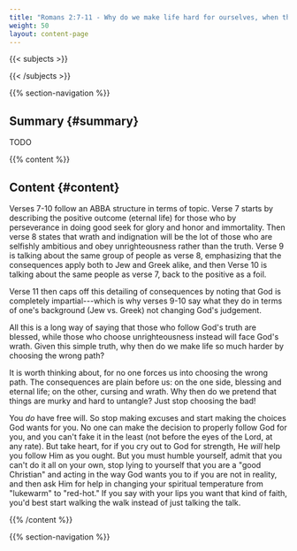 ```yaml
---
title: "Romans 2:7-11 - Why do we make life hard for ourselves, when the decision is so clear?"
weight: 50
layout: content-page
---
```


{{< subjects >}}

{{< /subjects >}}

{{% section-navigation %}}

<!-- ## Video {#video}

{{% video
src=""

playlist=""

video=""

audio=""

slides="https://bibledocs.org/slides/"
%}} -->

## Summary {#summary}

TODO

<!-- ## Timestamps {#timestamps} -->

{{% content %}}

## Content {#content}

<!-- --- -->

Verses 7-10 follow an ABBA structure in terms of topic. Verse 7 starts by describing the positive outcome (eternal life) for those who by perseverance in doing good seek for glory and honor and immortality. Then verse 8 states that wrath and indignation will be the lot of those who are selfishly ambitious and obey unrighteousness rather than the truth. Verse 9 is talking about the same group of people as verse 8, emphasizing that the consequences apply both to Jew and Greek alike, and then Verse 10 is talking about the same people as verse 7, back to the positive as a foil.

Verse 11 then caps off this detailing of consequences by noting that God is completely impartial---which is why verses 9-10 say what they do in terms of one's background (Jew vs. Greek) not changing God's judgement.

All this is a long way of saying that those who follow God's truth are blessed, while those who choose unrighteousness instead will face God's wrath. Given this simple truth, why then do we make life so much harder by choosing the wrong path?

It is worth thinking about, for no one forces us into choosing the wrong path. The consequences are plain before us: on the one side, blessing and eternal life; on the other, cursing and wrath. Why then do we pretend that things are murky and hard to untangle? Just stop choosing the bad!

You *do* have free will. So stop making excuses and start making the choices God wants for you. No one can make the decision to properly follow God for you, and you can't fake it in the least (not before the eyes of the Lord, at any rate). But take heart, for if you cry out to God for strength, He *will* help you follow Him as you ought. But you must humble yourself, admit that you can't do it all on your own, stop lying to yourself that you are a "good Christian" and acting in the way God wants you to if you are not in reality, and then ask Him for help in changing your spiritual temperature from "lukewarm" to "red-hot." If you say with your lips you want that kind of faith, you'd best start walking the walk instead of just talking the talk.

{{% /content %}}


<!-- {{% transcript %}}

## Video/audio transcript {#video-audio-transcript}



{{% /transcript %}} -->

{{% section-navigation %}}

